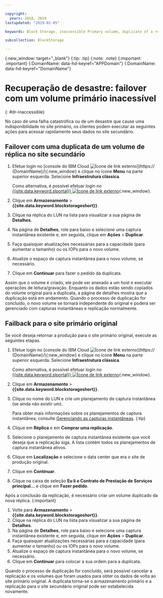 ```yaml
---

copyright:
  years: 2018, 2019
lastupdated: "2019-02-05"

keywords: Block Storage, inaccessible Primary volume, duplicate of a replica volume, Disaster Recovery, volume duplication, replication, failover, failback

subcollection: BlockStorage

---
```

{:new_window: target="_blank"}
{:tip: .tip}
{:note: .note}
{:important: .important}
{:DomainName: data-hd-keyref="APPDomain"}
{:DomainName: data-hd-keyref="DomainName"}

# Recuperação de desastre: failover com um volume primário inacessível
{: #dr-inaccessible}

No caso de uma falha catastrófica ou de um desastre que cause uma indisponibilidade no site primário, os clientes podem executar as seguintes ações para acessar rapidamente seus dados no site secundário.

## Failover com uma duplicata de um volume de réplica no site secundário

1. Efetue login no [console do IBM Cloud ![Ícone de link externo](../../icons/launch-glyph.svg "Ícone de link externo")](https://
{DomainName}/){:new_window} e clique no ícone **Menu** na parte superior esquerda. Selecione **Infraestrutura clássica**.

   Como alternativa, é possível efetuar login no [{{site.data.keyword.slportal}} ![Ícone de link externo](../../icons/launch-glyph.svg "Ícone de link externo")](https://control.softlayer.com/){:new_window}.
2. Clique em **Armazenamento** > **{{site.data.keyword.blockstorageshort}}**.
3. Clique na réplica do LUN na lista para visualizar a sua página de **Detalhes**.
4. Na página de **Detalhes**, role para baixo e selecione uma captura instantânea existente e, em seguida, clique em **Ações** > **Duplicar**.
5. Faça quaisquer atualizações necessárias para a capacidade (para aumentar o tamanho) ou os IOPs para o novo volume.
6. Atualize o espaço de captura instantânea para o novo volume, se necessário.
7. Clique em **Continuar** para fazer o pedido da duplicata.

Assim que o volume é criado, ele pode ser anexado a um host e executar operações de leitura/gravação. Enquanto os dados estão sendo copiados do volume original para a duplicata, a página de detalhes mostra que a duplicação está em andamento. Quando o processo de duplicação for concluído, o novo volume se tornará independente do original e poderá ser gerenciado com capturas instantâneas e replicação normalmente.

## Failback para o site primário original

Se você deseja retornar a produção para o site primário original, execute as seguintes etapas.

1. Efetue login no [console do IBM Cloud ![Ícone de link externo](../../icons/launch-glyph.svg "Ícone de link externo")](https://
{DomainName}/){:new_window} e clique no ícone **Menu** na parte superior esquerda. Selecione **Infraestrutura clássica**.

   Como alternativa, é possível efetuar login no [{{site.data.keyword.slportal}} ![Ícone de link externo](../../icons/launch-glyph.svg "Ícone de link externo")](https://control.softlayer.com/){:new_window}.
2. Clique em **Armazenamento** > **{{site.data.keyword.blockstorageshort}}**.
3. Clique no nome do LUN e crie um planejamento de captura instantânea (se ainda não existir um).

   Para obter mais informações sobre os planejamentos de captura instantânea, consulte [Gerenciando as capturas instantâneas](/docs/infrastructure/BlockStorage?topic=BlockStorage-managingSnapshots#addingschedule).
   {:tip}
4. Clique em **Réplica** e em **Comprar uma replicação**.
5. Selecione o planejamento de captura instantânea existente que você deseja que a replicação siga. A lista contém todos os planejamentos de captura instantânea ativos.
6. Clique em **Localização** e selecione o data center que era o site de produção original.
7. Clique em **Continuar**.
8. Clique na caixa de seleção **Eu li o Contrato de Prestação de Serviços principal…** e clique em **Fazer pedido**.

Após a conclusão da replicação, é necessário criar um volume duplicado da nova réplica.
{:important}

1. Volte para **Armazenamento** > **{{site.data.keyword.blockstorageshort}}**.
2. Clique na réplica do LUN na lista para visualizar a sua página de **Detalhes**.
3. Na página de **Detalhes**, role para baixo e selecione uma captura instantânea existente e, em seguida, clique em **Ações** > **Duplicar**.
4. Faça quaisquer atualizações necessárias para a capacidade (para aumentar o tamanho) ou os IOPs para o novo volume.
5. Atualize o espaço de captura instantânea para o novo volume, se necessário.
6. Clique em **Continuar** para colocar a sua ordem para a duplicata.

Quando o processo de duplicação for concluído, será possível cancelar a replicação e os volumes que foram usados para obter os dados de volta ao site primário original. A duplicata torna-se o armazenamento primário e a replicação para o site secundário original pode ser estabelecida novamente.
